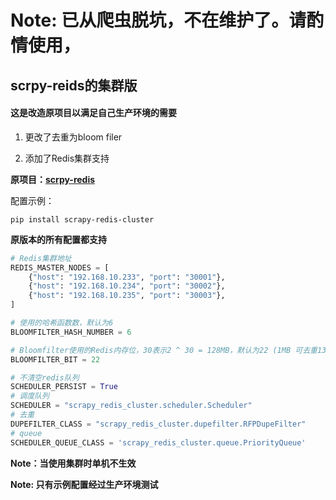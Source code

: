 # Note: 已从爬虫脱坑，不在维护了。请酌情使用， 

## scrpy-reids的集群版

#### 这是改造原项目以满足自己生产环境的需要

1. 更改了去重为bloom filer

2. 添加了Redis集群支持

**原项目：[scrpy-redis](https://github.com/rmax/scrapy-redis)**

配置示例：

```shell
pip install scrapy-redis-cluster
```

**原版本的所有配置都支持**

```python
# Redis集群地址
REDIS_MASTER_NODES = [
    {"host": "192.168.10.233", "port": "30001"},
    {"host": "192.168.10.234", "port": "30002"},
    {"host": "192.168.10.235", "port": "30003"},
]

# 使用的哈希函数数，默认为6  
BLOOMFILTER_HASH_NUMBER = 6

# Bloomfilter使用的Redis内存位，30表示2 ^ 30 = 128MB，默认为22 (1MB 可去重130W URL)  
BLOOMFILTER_BIT = 22

# 不清空redis队列  
SCHEDULER_PERSIST = True  
# 调度队列  
SCHEDULER = "scrapy_redis_cluster.scheduler.Scheduler"  
# 去重 
DUPEFILTER_CLASS = "scrapy_redis_cluster.dupefilter.RFPDupeFilter"  
# queue  
SCHEDULER_QUEUE_CLASS = 'scrapy_redis_cluster.queue.PriorityQueue'

```

**Note：当使用集群时单机不生效**

**Note: 只有示例配置经过生产环境测试**



